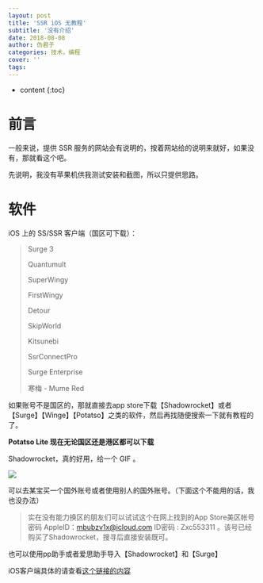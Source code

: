 ```yaml
---
layout: post
title: 'SSR iOS 无教程'
subtitle: '没有介绍'
date: 2018-08-08
author: 伪君子
categories: 技术，编程
cover: ''
tags: 
---
```


* content
{:toc}


#  前言

一般来说，提供 SSR 服务的网站会有说明的，按着网站给的说明来就好，如果没有，那就看这个吧。

先说明，我没有苹果机供我测试安装和截图，所以只提供思路。



#  软件

iOS 上的 SS/SSR 客户端（国区可下载）：

> Surge 3
>
> Quantumult
>
> SuperWingy
>
> FirstWingy
>
> Detour
>
> SkipWorld
>
> Kitsunebi
>
> SsrConnectPro
>
> Surge Enterprise
>
> 寒梅 - Mume Red

如果账号不是国区的，那就直接去app store下载【Shadowrocket】或者【Surge】【Winge】【Potatso】之类的软件，然后再找随便搜索一下就有教程的了。

**Potatso  Lite 现在无论国区还是港区都可以下载**

Shadowrocket，真的好用，给一个 GIF 。

![](https://upload-images.jianshu.io/upload_images/2989110-32d83fd7b1b2f8bc.gif?imageMogr2/auto-orient/strip)

可以去某宝买一个国外账号或者使用别人的国外账号。（下面这个不能用的话，我也没办法）

> 实在没有能力换区的朋友们可以试试这个在网上找到的App Store美区帐号密码 AppleID：mbubzv1x@icloud.com ID密码 : Zxc553311 。该号已经购买了Shadowrocket，搜寻后直接安装既可。

也可以使用pp助手或者爱思助手导入【Shadowrocket】和【Surge】

iOS客户端具体的请查看[这个链接的内容](https://congcong0806.github.io/2018/04/20/SS/#%E5%AE%A2%E6%88%B7%E7%AB%AF)